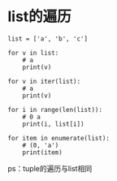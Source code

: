 list的遍历
====

```
list = ['a', 'b', 'c']

for v in list:
    # a
    print(v)

for v in iter(list):
    # a
    print(v)

for i in range(len(list)):
    # 0 a
    print(i, list[i])

for item in enumerate(list):
    # (0, 'a')
    print(item)
```

ps：tuple的遍历与list相同
